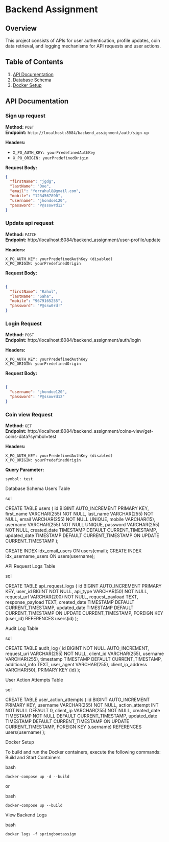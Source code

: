 # Backend Assignment

## Overview
This project consists of APIs for user authentication, profile updates, coin data retrieval, and logging mechanisms for API requests and user actions.

## Table of Contents
1. [API Documentation](#api-documentation)
2. [Database Schema](#database-schema)
3. [Docker Setup](#docker-setup)

## API Documentation

### Sign up request
**Method:** `POST`  
**Endpoint:** `http://localhost:8084/backend_assignment/auth/sign-up`

**Headers:**
- `X_PO_AUTH_KEY: yourPredefinedAuthKey`
- `X_PO_ORIGIN: yourPredefinedOrigin`

**Request Body:**
```json
{
  "firstName": "jgdg",
  "lastName": "Doe",
  "email": "forrahul8@gmail.com",
  "mobile": "1234567890",
  "username": "jhondoe120",
  "password": "P@ssowrd12"
}

```

### Update api request
**Method:** `PATCH`  
**Endpoint:** http://localhost:8084/backend_assignment/user-profile/update

**Headers:**

    X_PO_AUTH_KEY: yourPredefinedAuthKey (disabled)
    X_PO_ORIGIN: yourPredefinedOrigin

**Request Body:**
```json

{
  "firstName": "Rahul",
  "lastName": "Saha",
  "mobile": "9679165255",
  "password": "P@ssw0rd!"
}
```

### Login Request
**Method:** `POST`  
**Endpoint:** http://localhost:8084/backend_assignment/auth/login

**Headers:**

    X_PO_AUTH_KEY: yourPredefinedAuthKey
    X_PO_ORIGIN: yourPredefinedOrigin

**Request Body:**
```json

{
  "username": "jhondoe120",
  "password": "P@ssowrd12"
}

```

### Coin view Request
**Method:** `GET`  
**Endpoint:** http://localhost:8084/backend_assignment/coins-view/get-coins-data?symbol=test

**Headers:**

    X_PO_AUTH_KEY: yourPredefinedAuthKey (disabled)
    X_PO_ORIGIN: yourPredefinedOrigin

**Query Parameter:**

    symbol: test

Database Schema
Users Table

sql

CREATE TABLE users (
    id BIGINT AUTO_INCREMENT PRIMARY KEY,
    first_name VARCHAR(255) NOT NULL,
    last_name VARCHAR(255) NOT NULL,
    email VARCHAR(255) NOT NULL UNIQUE,
    mobile VARCHAR(15),
    username VARCHAR(255) NOT NULL UNIQUE,
    password VARCHAR(255) NOT NULL,
    created_date TIMESTAMP DEFAULT CURRENT_TIMESTAMP,
    updated_date TIMESTAMP DEFAULT CURRENT_TIMESTAMP ON UPDATE CURRENT_TIMESTAMP
);

CREATE INDEX idx_email_users ON users(email);
CREATE INDEX idx_username_users ON users(username);

API Request Logs Table

sql

CREATE TABLE api_request_logs (
    id BIGINT AUTO_INCREMENT PRIMARY KEY,
    user_id BIGINT NOT NULL,
    api_type VARCHAR(50) NOT NULL,
    request_url VARCHAR(200) NOT NULL,
    request_payload TEXT,
    response_payload TEXT,
    created_date TIMESTAMP DEFAULT CURRENT_TIMESTAMP,
    updated_date TIMESTAMP DEFAULT CURRENT_TIMESTAMP ON UPDATE CURRENT_TIMESTAMP,
    FOREIGN KEY (user_id) REFERENCES users(id)
);

Audit Log Table

sql

CREATE TABLE audit_log (
    id BIGINT NOT NULL AUTO_INCREMENT,
    request_uri VARCHAR(255) NOT NULL,
    client_id VARCHAR(255),
    username VARCHAR(255),
    timestamp TIMESTAMP DEFAULT CURRENT_TIMESTAMP,
    additional_info TEXT,
    user_agent VARCHAR(255),
    client_ip_address VARCHAR(50),
    PRIMARY KEY (id)
);

User Action Attempts Table

sql

CREATE TABLE user_action_attempts (
    id BIGINT AUTO_INCREMENT PRIMARY KEY,
    username VARCHAR(255) NOT NULL,
    action_attempt INT NOT NULL DEFAULT 0,
    client_ip VARCHAR(255) NOT NULL,
    created_date TIMESTAMP NOT NULL DEFAULT CURRENT_TIMESTAMP,
    updated_date TIMESTAMP DEFAULT CURRENT_TIMESTAMP ON UPDATE CURRENT_TIMESTAMP,
    FOREIGN KEY (username) REFERENCES users(username)
);

Docker Setup

To build and run the Docker containers, execute the following commands:
Build and Start Containers

bash

```docker-compose up -d --build```

or

bash

```docker-compose up --build```

View Backend Logs

bash

```docker logs -f springbootassign```

